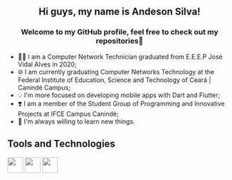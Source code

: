 ## <h2 align="center">Hi guys, my name is Andeson Silva! </h2>
<h3 align="center">Welcome to my GitHub profile, feel free to check out my repositories👋</h3>

- 👨‍💻 I am a Computer Network Technician graduated from E.E.E.P José Vidal Alves in 2020; 
- 🌐 I am currently graduating Computer Networks Technology at the Federal Institute of Education, Science and Technology of Ceará | Canindé Campus;
- 💡 I'm more focused on developing mobile apps with Dart and Flutter;
- ❣️ I am a member of the Student Group of Programming and Innovative Projects at IFCE Campus Canindé;
- 🚀 I'm always willing to learn new things.

## Tools and Technologies
<img src="https://cdn.jsdelivr.net/gh/devicons/devicon/icons/git/git-original.svg" width="35" height="35"/> <img src="https://cdn.jsdelivr.net/gh/devicons/devicon/icons/flutter/flutter-original.svg"  width="35" height="35"/> <img src="https://cdn.jsdelivr.net/gh/devicons/devicon/icons/dart/dart-original.svg"  width="35" height="35" />





